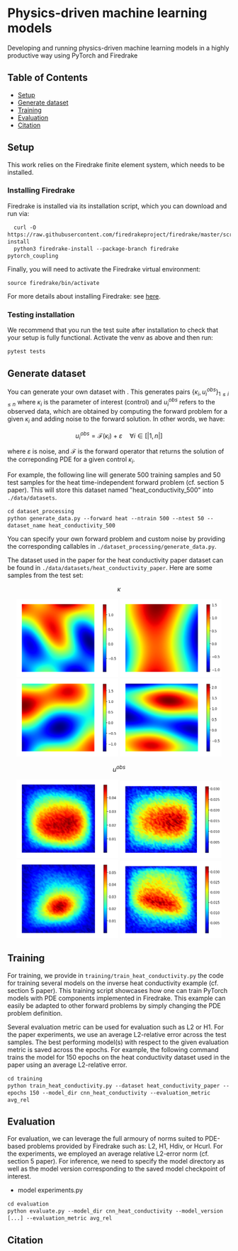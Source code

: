 # Physics-driven machine learning models

Developing and running physics-driven machine learning models in a highly productive way using PyTorch and Firedrake


## Table of Contents
* [Setup](#setup)
* [Generate dataset](#generate-dataset)
* [Training](#training)
* [Evaluation](#evaluation)
* [Citation](#citation)

## Setup

This work relies on the Firedrake finite element system, which needs to be installed.

### Installing Firedrake

Firedrake is installed via its installation script, which you can download and run via:

```install_firedrake
  curl -O https://raw.githubusercontent.com/firedrakeproject/firedrake/master/scripts/firedrake-install
  python3 firedrake-install --package-branch firedrake pytorch_coupling
```

Finally, you will need to activate the Firedrake virtual environment:

```activate_venv
source firedrake/bin/activate
```

For more details about installing Firedrake: see [here](https://www.firedrakeproject.org/download.html).

### Testing installation

We recommend that you run the test suite after installation to check that your setup is fully functional. Activate the venv as above and then run:

```install_firedrake_external_operator_branches
pytest tests
```


## Generate dataset

You can generate your own dataset with . This generates pairs $\lbrace\kappa_{i}, u_{i}^{obs}\rbrace_{1 \le i\le n}$ where $\kappa_{i}$ is the parameter of interest (control) and $u_{i}^{obs}$ refers to the observed data, which are obtained by computing the forward problem for a given $\kappa_{i}$ and adding noise to the forward solution. In other words, we have:

$$u^{obs}_{i} = \mathcal{F}(\kappa_{i}) + \varepsilon \quad \forall i \in [|1, n|]$$

where $\varepsilon$ is noise, and $\mathcal{F}$ is the forward operator that returns the solution of the correponding PDE for a given control $\kappa_{i}$.

For example, the following line will generate 500 training samples and 50 test samples for the heat time-independent forward problem (cf. section 5 paper). This will store this dataset named "heat_conductivity_500" into `./data/datasets`.

```generate_data
cd dataset_processing
python generate_data.py --forward heat --ntrain 500 --ntest 50 --dataset_name heat_conductivity_500
```

You can specify your own forward problem and custom noise by providing the corresponding callables in `./dataset_processing/generate_data.py`.

The dataset used in the paper for the heat conductivity paper dataset can be found in `./data/datasets/heat_conductivity_paper`. Here are some samples from the test set:

$$\kappa$$
<p align="center">
  <img src="./data/figures/kappa/kappa_1.png" width="230" />
  <img src="./data/figures/kappa/kappa_2.png" width="230" />
  <img src="./data/figures/kappa/kappa_3.png" width="230" />
  <img src="./data/figures/kappa/kappa_4.png" width="230" />
</p>

$$u^{obs}$$
<p align="center">
  <img src="./data/figures/u_obs/u_obs_1.png" width="230" />
  <img src="./data/figures/u_obs/u_obs_2.png" width="230" />
  <img src="./data/figures/u_obs/u_obs_3.png" width="230" />
  <img src="./data/figures/u_obs/u_obs_4.png" width="230" />
</p>



## Training

For training, we provide in `training/train_heat_conductivity.py` the code for training several models on the inverse heat conductivity example (cf. section 5 paper). This training script showcases how one can train PyTorch models with PDE components implemented in Firedrake. This example can easily be adapted to other forward problems by simply changing the PDE problem definition.

Several evaluation metric can be used for evaluation such as L2 or H1. For the paper experiments, we use an average L2-relative error across the test samples. The best performing model(s) with respect to the given evaluation metric is saved across the epochs. For example, the following command trains the model for 150 epochs on the heat conductivity dataset used in the paper using an average L2-relative error.

```training
cd training
python train_heat_conductivity.py --dataset heat_conductivity_paper --epochs 150 --model_dir cnn_heat_conductivity --evaluation_metric avg_rel
```

## Evaluation

For evaluation, we can leverage the full armoury of norms suited to PDE-based problems provided by Firedrake such as: L2, H1, Hdiv, or Hcurl. For the experiments, we employed an average relative L2-error norm (cf. section 5 paper). For inference, we need to specify the model directory as well as the model version corresponding to the saved model checkpoint of interest.

- model experiments.py

```evaluation
cd evaluation
python evaluate.py --model_dir cnn_heat_conductivity --model_version [...] --evaluation_metric avg_rel
```

## Citation
